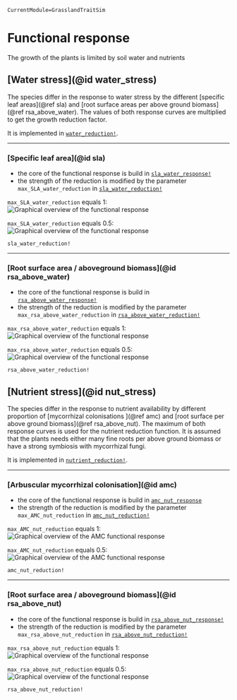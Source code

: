 ```@meta
CurrentModule=GrasslandTraitSim
```

# Functional response

The growth of the plants is limited by soil water and nutrients

## [Water stress](@id water_stress)

The species differ in the response to water stress by the different [specific leaf areas](@ref sla) and [root surface areas per above ground biomass](@ref rsa_above_water). The values of both response curves are multiplied to get the growth reduction factor.

It is implemented in [`water_reduction!`](@ref).

---
### [Specific leaf area](@id sla) 

- the core of the functional response is build in [`sla_water_response!`](@ref)
- the strength of the reduction is modified by the parameter `max_SLA_water_reduction` in [`sla_water_reduction!`](@ref)

`max_SLA_water_reduction` equals 1:
![Graphical overview of the functional response](../img/sla_water_response.svg)

`max_SLA_water_reduction` equals 0.5:
![Graphical overview of the functional response](../img/sla_water_response_0_5.svg)

```@docs
sla_water_reduction!
```

--- 
### [Root surface area / aboveground biomass](@id rsa_above_water)

- the core of the functional response is build in [`rsa_above_water_response!`](@ref)
- the strength of the reduction is modified by the parameter `max_rsa_above_water_reduction` in [`rsa_above_water_reduction!`](@ref)

`max_rsa_above_water_reduction` equals 1:
![Graphical overview of the functional response](../img/rsa_above_water_response.svg)

`max_rsa_above_water_reduction` equals 0.5:
![Graphical overview of the functional response](../img/rsa_above_water_response_0_5.svg)

```@docs
rsa_above_water_reduction!
```

## [Nutrient stress](@id nut_stress)

The species differ in the response to nutrient availability by different proportion of [mycorrhizal colonisations ](@ref amc) and [root surface per above ground biomass](@ref rsa_above_nut). The maximum of both response curves is used for the nutrient reduction function. It is assumed that the plants needs either many fine roots per above ground biomass or have a strong symbiosis with mycorrhizal fungi. 

It is implemented in [`nutrient_reduction!`](@ref).

---
### [Arbuscular mycorrhizal colonisation](@id amc)

- the core of the functional response is build in [`amc_nut_response`](@ref)
- the strength of the reduction is modified by the parameter `max_AMC_nut_reduction` in [`amc_nut_reduction!`](@ref)

`max_AMC_nut_reduction` equals 1:
![Graphical overview of the AMC functional response](../img/amc_nut_response.svg)

`max_AMC_nut_reduction` equals 0.5:
![Graphical overview of the AMC functional response](../img/amc_nut_response_0_5.svg)

```@docs
amc_nut_reduction!
```


---
### [Root surface area / aboveground biomass](@id rsa_above_nut)

- the core of the functional response is build in [`rsa_above_nut_response!`](@ref)
- the strength of the reduction is modified by the parameter `max_rsa_above_nut_reduction` in [`rsa_above_nut_reduction!`](@ref)

`max_rsa_above_nut_reduction` equals 1:
![Graphical overview of the functional response](../img/rsa_above_nut_response.svg)

`max_rsa_above_nut_reduction` equals 0.5:
![Graphical overview of the functional response](../img/rsa_above_nut_response_0_5.svg)


```@docs
rsa_above_nut_reduction!
```
